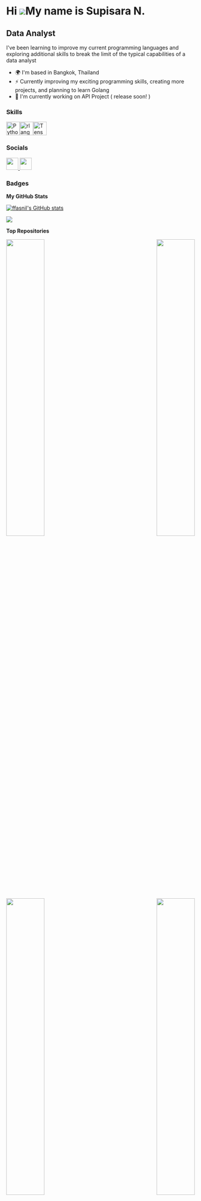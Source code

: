 Hi ![](https://user-images.githubusercontent.com/18350557/176309783-0785949b-9127-417c-8b55-ab5a4333674e.gif)My name is Supisara N.
===========================================================================================================================

Data Analyst
------------

I've been learning to improve my current programming languages and exploring additional skills to break the limit of the typical capabilities of a data analyst

* 🌍  I'm based in Bangkok, Thailand
* ⚡  Currently improving my exciting programming skills, creating more projects, and planning to learn Golang
* 🚀  I'm currently working on API Project ( release soon! )

### Skills

<p align="left">
<a href="https://www.python.org/" target="_blank" rel="noreferrer"><img src="https://raw.githubusercontent.com/danielcranney/readme-generator/main/public/icons/skills/python-colored.svg" width="36" height="36" alt="Python" /></a><a href="https://www.r-project.org/" target="_blank" rel="noreferrer"><img src="https://raw.githubusercontent.com/danielcranney/readme-generator/main/public/icons/skills/rlang-colored.svg" width="36" height="36" alt="rlang" /></a><a href="https://www.tensorflow.org/" target="_blank" rel="noreferrer"><img src="https://raw.githubusercontent.com/danielcranney/readme-generator/main/public/icons/skills/tensorflow-colored.svg" width="36" height="36" alt="TensorFlow" /></a>
</p>

### Socials

<p align="left"> <a href="https://www.github.com/ffasnil" target="_blank" rel="noreferrer"> <picture> <source media="(prefers-color-scheme: dark)" srcset="https://raw.githubusercontent.com/danielcranney/readme-generator/main/public/icons/socials/github-dark.svg" /> <source media="(prefers-color-scheme: light)" srcset="https://raw.githubusercontent.com/danielcranney/readme-generator/main/public/icons/socials/github.svg" /> <img src="https://raw.githubusercontent.com/danielcranney/readme-generator/main/public/icons/socials/github.svg" width="32" height="32" /> </picture> </a> <a href="https://www.linkedin.com/in/supisara-nil" target="_blank" rel="noreferrer"> <picture> <source media="(prefers-color-scheme: dark)" srcset="https://raw.githubusercontent.com/danielcranney/readme-generator/main/public/icons/socials/linkedin-dark.svg" /> <source media="(prefers-color-scheme: light)" srcset="https://raw.githubusercontent.com/danielcranney/readme-generator/main/public/icons/socials/linkedin.svg" /> <img src="https://raw.githubusercontent.com/danielcranney/readme-generator/main/public/icons/socials/linkedin.svg" width="32" height="32" /> </picture> </a></p>

### Badges

<b>My GitHub Stats</b>

<a href="http://www.github.com/ffasnil"><img src="https://github-readme-stats.vercel.app/api?username=ffasnil&show_icons=true&hide=&count_private=true&title_color=0891b2&text_color=ffffff&icon_color=0891b2&bg_color=1c1917&hide_border=true&show_icons=true" alt="ffasnil's GitHub stats" /></a>

<a href="http://www.github.com/ffasnil"><img src="https://github-readme-streak-stats.herokuapp.com/?user=ffasnil&stroke=ffffff&background=1c1917&ring=0891b2&fire=0891b2&currStreakNum=ffffff&currStreakLabel=0891b2&sideNums=ffffff&sideLabels=ffffff&dates=ffffff&hide_border=true" /></a>

<b>Top Repositories</b>

<div width="100%" align="center"><a href="https://github.com/ffasnil/Assenture-Forage-Job-Simulation" align="left"><img align="left" width="45%" src="https://github-readme-stats.vercel.app/api/pin/?username=ffasnil&repo=Assenture-Forage-Job-Simulation&title_color=0891b2&text_color=ffffff&icon_color=0891b2&bg_color=1c1917&hide_border=true&locale=en" /></a><a href="https://github.com/ffasnil/Image-Processing-and-Artificial-Intelligence" align="right"><img align="right" width="45%" src="https://github-readme-stats.vercel.app/api/pin/?username=ffasnil&repo=Image-Processing-and-Artificial-Intelligence&title_color=0891b2&text_color=ffffff&icon_color=0891b2&bg_color=1c1917&hide_border=true&locale=en" /></a></div><br /><br /><br /><br /><br /><br /><br />

<br /><br /><br />

<div width="100%" align="center"><a href="https://github.com/ffasnil/Sentiment-Analysis-of-Video-Game-Product-Reviews-on-Amazon-Ecommerce-Platform" align="left"><img align="left" width="45%" src="https://github-readme-stats.vercel.app/api/pin/?username=ffasnil&repo=Sentiment-Analysis-of-Video-Game-Product-Reviews-on-Amazon-Ecommerce-Platform&title_color=0891b2&text_color=ffffff&icon_color=0891b2&bg_color=1c1917&hide_border=true&locale=en" /></a><a href="https://github.com/ffasnil/SQL-Restaurant-Database-Management-System-Project" align="right"><img align="right" width="45%" src="https://github-readme-stats.vercel.app/api/pin/?username=ffasnil&repo=SQL-Restaurant-Database-Management-System-Project&title_color=0891b2&text_color=ffffff&icon_color=0891b2&bg_color=1c1917&hide_border=true&locale=en" /></a></div>
